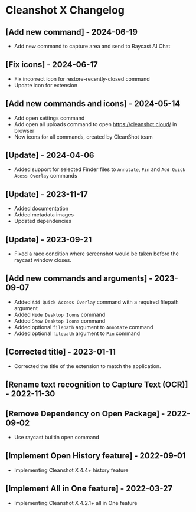 # Cleanshot X Changelog

## [Add new command] - 2024-06-19

- Add new command to capture area and send to Raycast AI Chat

## [Fix icons] - 2024-06-17

- Fix incorrect icon for restore-recently-closed command
- Update icon for extension

## [Add new commands and icons] - 2024-05-14

- Add open settings command
- Add open all uploads command to open https://cleanshot.cloud/ in browser
- New icons for all commands, created by CleanShot team

## [Update] - 2024-04-06

- Added support for selected Finder files to `Annotate`, `Pin` and `Add Quick Acess Overlay` commands

## [Update] - 2023-11-17

- Added documentation
- Added metadata images
- Updated dependencies

## [Update] - 2023-09-21

- Fixed a race condition where screenshot would be taken before the raycast window closes.

## [Add new commands and arguments] - 2023-09-07

- Added `Add Quick Access Overlay` command with a required filepath argument
- Added `Hide Desktop Icons` command
- Added `Show Desktop Icons` command
- Added optional `filepath` argument to `Annotate` command
- Added optional `filepath` argument to `Pin` command

## [Corrected title] - 2023-01-11

- Corrected the title of the extension to match the application.

## [Rename text recognition to Capture Text (OCR)] - 2022-11-30

## [Remove Dependency on Open Package] - 2022-09-02

- Use raycast builtin open command

## [Implement Open History feature] - 2022-09-01

- Implementing Cleanshot X 4.4+ history feature

## [Implement All in One feature] - 2022-03-27

- Implementing Cleanshot X 4.2.1+ all in One feature
